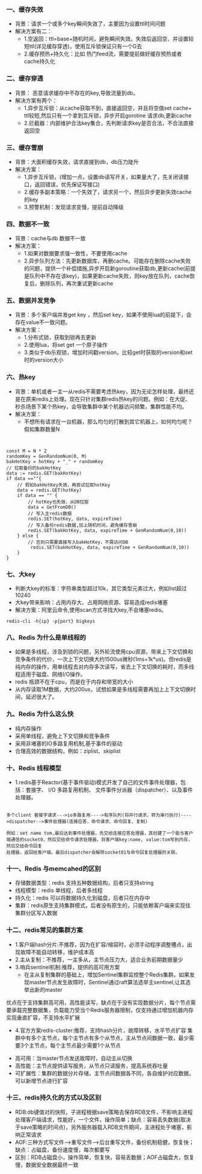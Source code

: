 

### 一、缓存失效

* 背景：请求一个或多个key瞬间失效了，主要因为设置ttl时间问题
* 解决方案有二： 
   - 1.空返回：ttl=base+随机时间，避免瞬间失效。失效后返回空、并设置较短ttl(详见缓存穿透)，使用互斥锁保证只有一个G去
   - 2.缓存预热+持久化：比如 热门feed流，需要提前做好缓存预热或者cache持久化
### 二、缓存穿透
* 背景： 恶意请求缓存中不存在的key,导致流量到db。
* 解决方案有两个：
   - 1.异步互斥锁：从cache获取不到，直接返回空，并且将空值set cache+ ttl较短,然后只有一个拿到互斥锁，异步开启gorotine 请求db,更新cache
   - 2.拦截器：内部维护合法key集合，先判断请求key是否合法，不合法直接返回空
### 三、缓存雪崩
* 背景：大面积缓存失效，请求直接到db，db压力陡升
* 解决方案：
  - 1.异步互斥锁，(增加一点，设置db读写开关，如果量大了，先关闭读接口，返回错误，优先保证写接口)
  - 2.缓存多副本策略：一个失效了，请求另一个，然后异步更新失效cache的key
  - 3.预警机制：发现请求变慢，提前自动降级
### 四、数据不一致
* 背景：cache与db 数据不一致
* 解决方案：
  - 1.如果对数据要求强一致性，不要使用cache
  - 2.异步队列方法：先更新数据库，再删cache。可能存在删除cache失败的问题，提供一个补偿措施,异步开启新goroutine获取db,更新cache(前提是队列中不存在该key)，如果更新cache失败，则key放在队列，cache恢复后，删除队列，再次重试更新cache
### 五、数据并发竞争
* 背景：多个客户端并发get key ，然后set key，如果不使用lua的前提下，会存在value不一致问题。
* 解决方案：
  - 1.分布式锁，获取到锁再去更新
  - 2.使用lua，将set get 一个原子操作
  - 3.类似于db乐观锁，增加时间戳version，比较get时获取的version和set时的version大小
### 六、热key
* 背景：单机或者一主一从redis不需要考虑热key，因为无论怎样处理，最终还是在原来redis上处理。现在只针对集群redis热key的问题。例如：在大促、秒杀场景下某个热key，会导致集群中某个机器访问频繁，集群性能不均。
* 解决方案：
  - 不想所有请求在一台机器，那么均匀的打散到其它机器上，如何均匀呢？假如集群数量N

~~~


const M = N * 2
randomKey = GenRandomNum(0, M)
bakHotKey = hotKey + "_" + randomKey
// 拉取备份的bakHotKey
data := redis.GET(bakHotKey)
if data ==""{
    // 假如bakHotKey失效，再尝试拉取hotKey
    data = redis.GET(hotKey)
    if data == "" {
        // hotKey也失效，从DB拉取
        data = GetFromDB()
        // 写入主redis数据
        redis.SET(hotKey, data, expireTime)
        // 写入备份redis数据,加上随机时间，避免缓存雪崩
        redis.SET(bakHotKey, data, expireTime + GenRandomNum(0,10))
    } else {
        // 否则只需要直接写入bakHotKey，不需访问DB
         redis.SET(bakHotKey, data, expireTime + GenRandomNum(0,10))
    }
} 

~~~


  
 ### 七、大key 
 * 判断大key的标准：字符串类型超过10k，其它类型元素过大，例如list超过10240
 * 大key带来影响：占用内存大、占用网络资源、容易造成redis堵塞
 * 解决方案：阿里云命令,使用scan方式寻找大key,不会堵塞redis。
  ```
  redis-cli -h{ip} -p{port} bigkeys
  ```
  
  
  ### 八、Redis 为什么是单线程的
* 如果是多线程，涉及到锁的问题，另外轮流使用cpu资源，带来上下文切换和竞争条件的代价，一次上下文切换大约1500us微秒(1ms=1k*us)。但redis是纯内存的操作，用单线程去对内存多次读写，省去上下文切换的耗时，而多线程适用于磁盘、网络I/O操作。
* redis 瓶颈不在于cpu，而是在于内存和带宽的大小
* 从内存读取1M数据，大约200us，试想如果是多线程需要再加上上下文切换时间，延迟很大了。

### 九、Redis 为什么这么快
* 纯内存操作
* 采用单线程，避免上下文切换和竞争条件
* 采用非堵塞的IO多路复用机制,基于事件的驱动
* 合理高效的数据结构，例如：ziplist、skiplist


### 十、Redis 线程模型
* 1.redis基于Reactor(基于事件驱动)模式开发了自己的文件事件处理器，包括：套接字、 I/O 多路复用机制、 文件事件分派器（dispatcher）、以及事件处理器。
~~~

多个client 套接字请求--->io多路复用---->有序队列(将并行请求，转为串行执行)---->dispatcher-->事件处理器(连接应答、命令请求、命令回复、复制)

例如：set name tom,最后达到事件处理器，先交给连接应答处理器，其创建了一个能与客户端通信的socket0，然后交给命令请求处理器，将客户端key:name, value:tom写到内存，然后交给命令回复
处理器，返回给客户端。最后dispatcher会解除socket01与命令回复处理器的关联。

~~~

### 十一、Redis 与memcahed的区别
* 存储数据类型：redis 支持五种数据结构，后者只支持string
* 线程模型：redis 单线程，后者多线程
* 持久化：redis 可以将数据持久化到磁盘，后者只在内存中
* 集群：redis原生支持集群模式，后者没有原生的，只能依赖客户端来实现往集群分区写入数据

### 十二、redis常见的集群方案
* 1.客户端hash分片:不推荐，因为在扩容/缩容时，必须手动程序调整槽点，出现故障不能自动转移，维护成本高
* 2.主从复制：不推荐，一主多从，主节点压力大，适合业务前期数据量少
* 3.哨兵sentinel机制:推荐，提供的高可用方案
   - 在主从复制集群的基础上，增加Sentinel集群监控整个Redis集群。如果发现master节点发生故障时，Sentinel通过raft算法选举主sentinel,让其选举出新的master

优点在于支持集群高可用，高性能读写，缺点在于没有实现数据分片，每个节点需要承载完整数据集，负载能力受当个Redis服务器限制，仅支持通过增加机器内存实现垂直扩容，不支持水平扩展

* 4.官方方案redis-cluster:推荐，支持hash分片，故障转移，水平节点扩容
    集群中有多个主节点，每个主节点有多个从节点，主从节点间数据一致，最少需要3个主节点，每个主节点最少需要1个从节点
- 高可用：当master节点发送故障时，自动主从切换
- 高性能：主节点提供读写服务，从节点只读服务，提高系统吞吐量
- 可扩展性：集群的数据分片存储，主节点间数据各不同，各自维护对应数据，可以新增节点进行扩容


### 十三、redis持久化的方式以及区别
* RDB:db键值对的快照，子进程根据save策略去保存RDB文件，不影响主进程处理客户端请求，性能好，一个文件，操作简单；缺点：容易丢失数据(取决于save策略的时间点)，另外服务器载入RDB文件期间，主进程处于堵塞，影响正常请求
* AOF:三种方式写文件-->重写文件-->后台重写文件，备份机制稳健，恢复快；缺点：占磁盘，备份速度慢，每次都要写
* 区别：RDB占磁盘小，操作简单，恢复快，容易丢数据；AOF占磁盘大，恢复慢，数据安全数据最终一致

